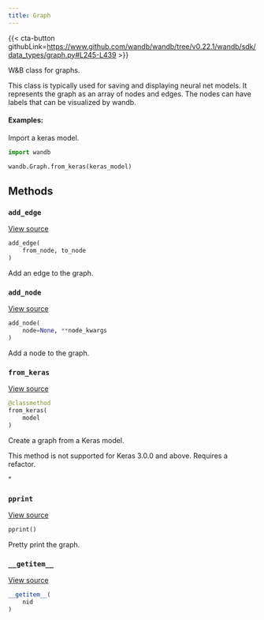 ```yaml
---
title: Graph
---
```


{{< cta-button githubLink=https://www.github.com/wandb/wandb/tree/v0.22.1/wandb/sdk/data_types/graph.py#L245-L439 >}}

W&B class for graphs.

This class is typically used for saving and displaying neural net models.
It represents the graph as an array of nodes and edges. The nodes can have
labels that can be visualized by wandb.

#### Examples:

Import a keras model.

```python
import wandb

wandb.Graph.from_keras(keras_model)
```

## Methods

### `add_edge`

[View source](https://www.github.com/wandb/wandb/tree/v0.22.1/wandb/sdk/data_types/graph.py#L354-L362)

```python
add_edge(
    from_node, to_node
)
```

Add an edge to the graph.

<!-- lazydoc-ignore: internal -->


### `add_node`

[View source](https://www.github.com/wandb/wandb/tree/v0.22.1/wandb/sdk/data_types/graph.py#L338-L352)

```python
add_node(
    node=None, **node_kwargs
)
```

Add a node to the graph.

<!-- lazydoc-ignore: internal -->


### `from_keras`

[View source](https://www.github.com/wandb/wandb/tree/v0.22.1/wandb/sdk/data_types/graph.py#L364-L400)

```python
@classmethod
from_keras(
    model
)
```

Create a graph from a Keras model.

This method is not supported for Keras 3.0.0 and above.
Requires a refactor.

"<!-- lazydoc-ignore-classmethod: internal -->

### `pprint`

[View source](https://www.github.com/wandb/wandb/tree/v0.22.1/wandb/sdk/data_types/graph.py#L328-L336)

```python
pprint()
```

Pretty print the graph.

<!-- lazydoc-ignore: internal -->


### `__getitem__`

[View source](https://www.github.com/wandb/wandb/tree/v0.22.1/wandb/sdk/data_types/graph.py#L325-L326)

```python
__getitem__(
    nid
)
```
